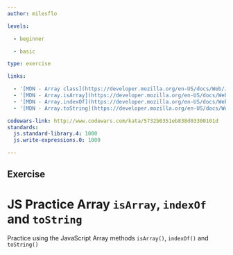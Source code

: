 ```yaml
---
author: milesflo

levels:

  - beginner

  - basic

type: exercise

links:

  - '[MDN - Array class](https://developer.mozilla.org/en-US/docs/Web/JavaScript/Reference/Global_Objects/Array)'
  - '[MDN - Array.isArray](https://developer.mozilla.org/en-US/docs/Web/JavaScript/Reference/Global_Objects/Array/isArray)'
  - '[MDN - Array.indexOf](https://developer.mozilla.org/en-US/docs/Web/JavaScript/Reference/Global_Objects/Array/indexOf)'
  - '[MDN - Array.toString](https://developer.mozilla.org/en-US/docs/Web/JavaScript/Reference/Global_Objects/Array/toString)'

codewars-link: http://www.codewars.com/kata/5732b0351eb838d03300101d
standards:
  js.standard-library.4: 1000
  js.write-expressions.0: 1000

---
```

## Exercise
# JS Practice Array `isArray`, `indexOf` and `toString`
Practice using the JavaScript Array methods `isArray()`, `indexOf()` and `toString()`
